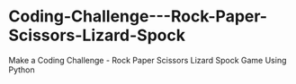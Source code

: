 # Coding-Challenge---Rock-Paper-Scissors-Lizard-Spock
Make a Coding Challenge - Rock Paper Scissors Lizard Spock Game Using Python 
